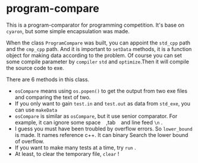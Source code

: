 # program-compare

This is a program-comparator for programming competition. It's base on `cyaron`, but some simple encapsulation was made.

When the class `ProgramCompare` was built, you can appoint the `std_cpp` path and the `cmp_cpp` path.
And it is important to `setData` methods, it is a function object for making data according to the problem.
Of course you can set some compile parameter by `compiler` `std` and `optimize`.Then it will compile the source code to exe.

There are 6 methods in this class.

* `osCompare` means using `os.popen()` to get the output from two exe files and comparing the text of two.
* If you only want to gain `test.in` and `test.out` as data from `std_exe`, you can use `makeData`
* `osCompare` is similar as `osCompare`, but it use senior comparator. For example, it can ignore some space ` ` ,tab `	` and line feed `\n` .
* I guess you must have been troubled by overflow errors. So `lower_bound` is made. It names reference c++. It can binary Search the lower bound of overflow. 
* If you want to make many tests at a time, try `run` .
* At least, to clear the temporary file, `clear` !
